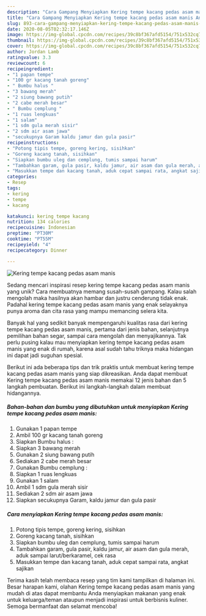 ```yaml
---
description: "Cara Gampang Menyiapkan Kering tempe kacang pedas asam manis Anti Gagal"
title: "Cara Gampang Menyiapkan Kering tempe kacang pedas asam manis Anti Gagal"
slug: 893-cara-gampang-menyiapkan-kering-tempe-kacang-pedas-asam-manis-anti-gagal
date: 2020-08-05T02:32:17.146Z
image: https://img-global.cpcdn.com/recipes/39c8bf367afd5154/751x532cq70/kering-tempe-kacang-pedas-asam-manis-foto-resep-utama.jpg
thumbnail: https://img-global.cpcdn.com/recipes/39c8bf367afd5154/751x532cq70/kering-tempe-kacang-pedas-asam-manis-foto-resep-utama.jpg
cover: https://img-global.cpcdn.com/recipes/39c8bf367afd5154/751x532cq70/kering-tempe-kacang-pedas-asam-manis-foto-resep-utama.jpg
author: Jordan Lamb
ratingvalue: 3.3
reviewcount: 6
recipeingredient:
- "1 papan tempe"
- "100 gr kacang tanah goreng"
- " Bumbu halus "
- "3 bawang merah"
- "2 siung bawang putih"
- "2 cabe merah besar"
- " Bumbu cemplung "
- "1 ruas lengkuas"
- "1 salam"
- "1 sdm gula merah sisir"
- "2 sdm air asam jawa"
- "secukupnya Garam kaldu jamur dan gula pasir"
recipeinstructions:
- "Potong tipis tempe, goreng kering, sisihkan"
- "Goreng kacang tanah, sisihkan"
- "Siapkan bumbu uleg dan cemplung, tumis sampai harum"
- "Tambahkan garam, gula pasir, kaldu jamur, air asam dan gula merah, aduk sampai larut/berkaramel, cek rasa"
- "Masukkan tempe dan kacang tanah, aduk cepat sampai rata, angkat sajikan"
categories:
- Resep
tags:
- kering
- tempe
- kacang

katakunci: kering tempe kacang 
nutrition: 134 calories
recipecuisine: Indonesian
preptime: "PT30M"
cooktime: "PT55M"
recipeyield: "4"
recipecategory: Dinner

---
```



![Kering tempe kacang pedas asam manis](https://img-global.cpcdn.com/recipes/39c8bf367afd5154/751x532cq70/kering-tempe-kacang-pedas-asam-manis-foto-resep-utama.jpg)

Sedang mencari inspirasi resep kering tempe kacang pedas asam manis yang unik? Cara membuatnya memang susah-susah gampang. Kalau salah mengolah maka hasilnya akan hambar dan justru cenderung tidak enak. Padahal kering tempe kacang pedas asam manis yang enak selayaknya punya aroma dan cita rasa yang mampu memancing selera kita.

Banyak hal yang sedikit banyak mempengaruhi kualitas rasa dari kering tempe kacang pedas asam manis, pertama dari jenis bahan, selanjutnya pemilihan bahan segar, sampai cara mengolah dan menyajikannya. Tak perlu pusing kalau mau menyiapkan kering tempe kacang pedas asam manis yang enak di rumah, karena asal sudah tahu triknya maka hidangan ini dapat jadi suguhan spesial.




Berikut ini ada beberapa tips dan trik praktis untuk membuat kering tempe kacang pedas asam manis yang siap dikreasikan. Anda dapat membuat Kering tempe kacang pedas asam manis memakai 12 jenis bahan dan 5 langkah pembuatan. Berikut ini langkah-langkah dalam membuat hidangannya.

<!--inarticleads1-->

##### Bahan-bahan dan bumbu yang dibutuhkan untuk menyiapkan Kering tempe kacang pedas asam manis:

1. Gunakan 1 papan tempe
1. Ambil 100 gr kacang tanah goreng
1. Siapkan  Bumbu halus :
1. Siapkan 3 bawang merah
1. Gunakan 2 siung bawang putih
1. Sediakan 2 cabe merah besar
1. Gunakan  Bumbu cemplung :
1. Siapkan 1 ruas lengkuas
1. Gunakan 1 salam
1. Ambil 1 sdm gula merah sisir
1. Sediakan 2 sdm air asam jawa
1. Siapkan secukupnya Garam, kaldu jamur dan gula pasir




<!--inarticleads2-->

##### Cara menyiapkan Kering tempe kacang pedas asam manis:

1. Potong tipis tempe, goreng kering, sisihkan
1. Goreng kacang tanah, sisihkan
1. Siapkan bumbu uleg dan cemplung, tumis sampai harum
1. Tambahkan garam, gula pasir, kaldu jamur, air asam dan gula merah, aduk sampai larut/berkaramel, cek rasa
1. Masukkan tempe dan kacang tanah, aduk cepat sampai rata, angkat sajikan




Terima kasih telah membaca resep yang tim kami tampilkan di halaman ini. Besar harapan kami, olahan Kering tempe kacang pedas asam manis yang mudah di atas dapat membantu Anda menyiapkan makanan yang enak untuk keluarga/teman ataupun menjadi inspirasi untuk berbisnis kuliner. Semoga bermanfaat dan selamat mencoba!
